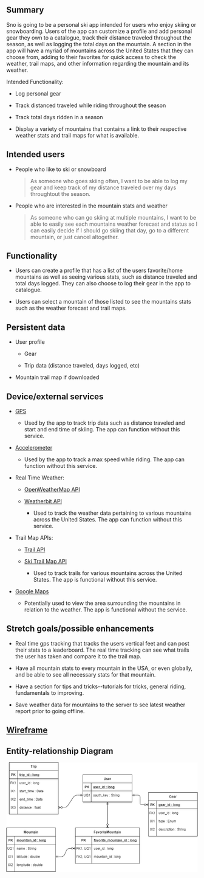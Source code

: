 ## Summary

Sno is going to be a personal ski app intended for users who enjoy skiing or snowboarding. Users of the app can customize a profile and add personal gear they own to a catalogue, track their distance traveled throughout the season, as well as logging the total days on the mountain. 
A section in the app will have a myriad of mountains across the United States that they can choose from, adding to their favorites for quick access to check the weather, trail maps, and other information regarding the mountain and its weather.

Intended Functionality:

  * Log personal gear
	
  * Track distanced traveled while riding throughout the season
	
  * Track total days ridden in a season
	
  * Display a variety of mountains that contains a link to their respective weather stats and trail maps for what is available.

## Intended users

* People who like to ski or snowboard

    > As someone who goes skiing often, I want to be able to log my gear and keep track of my distance traveled over my days throughtout the season.

* People who are interested in the mountain stats and weather

    > As someone who can go skiing at multiple mountains, I want to be able to easily see each mountains weather forecast and status so I can easily decide if I should go skiing that day, go to a different mountain, or just cancel altogether.

## Functionality

* Users can create a profile that has a list of the users favorite/home mountains as well as seeing various stats, such as distance traveled and total days logged. They can also choose to log their gear in the app to catalogue.

* Users can select a mountain of those listed to see the mountains stats such as the weather forecast and trail maps.

## Persistent data

* User profile
	
    * Gear
  
    * Trip data (distance traveled, days logged, etc)

* Mountain trail map if downloaded
    
## Device/external services

* [GPS](https://developer.android.com/training/location)

  * Used by the app to track trip data such as distance traveled and start and end time of skiing. The app can function without this service.

* [Accelerometer](https://developer.android.com/guide/topics/sensors/sensors_overview)

  * Used by the app to track a max speed while riding. The app can function without this service.

* Real Time Weather:

    * [OpenWeatherMap API](https://rapidapi.com/community/api/open-weather-map)
	
	* [Weatherbit API](https://rapidapi.com/weatherbit/api/weather)
	
	  * Used to track the weather data pertaining to various mountains across the United States. The app can function without this service.
	
* Trail Map APIs:
	
	* [Trail API](https://rapidapi.com/trailapi/api/trailapi)

	* [Ski Trail Map API](https://www.powderproject.com/data)
	
	  * Used to track trails for various mountains across the United States. The app is functional without this service.

* [Google Maps](https://cloud.google.com/maps-platform/products)

  * Potentially used to view the area surrounding the mountains in relation to the weather. The app is functional without the service.

## Stretch goals/possible enhancements 

* Real time gps tracking that tracks the users vertical feet and can post their stats to a leaderboard. The real time tracking can see what trails the user has taken and compare it to the trail map.

* Have all mountain stats to every mountain in the USA, or even globally, and be able to see all necessary stats for that mountain.

* Have a section for tips and tricks--tutorials for tricks, general riding, fundamentals to improving.

* Save weather data for mountains to the server to see latest weather report prior to going offline.

## [Wireframe](sno-wireframe-description.md)

## Entity-relationship Diagram

[![Sno ERD](img/sno-erd.png)](sno-erd-description.md)